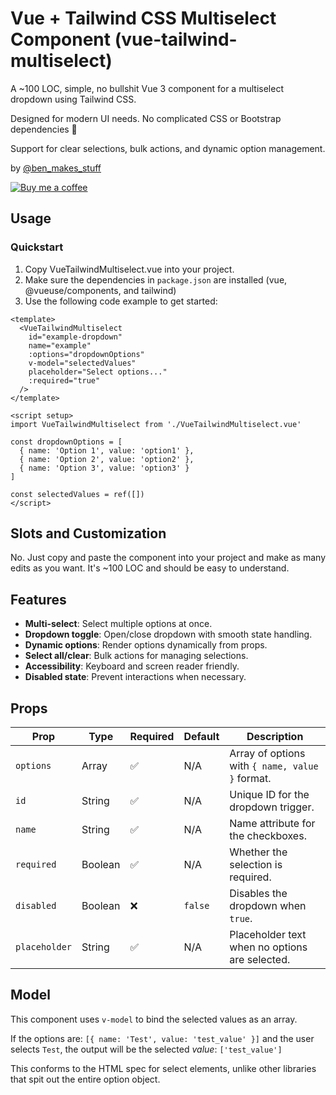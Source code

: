 # Vue + Tailwind CSS Multiselect Component (vue-tailwind-multiselect)

A ~100 LOC, simple, no bullshit Vue 3 component for a multiselect dropdown using Tailwind CSS. 

Designed for modern UI needs. No complicated CSS or Bootstrap dependencies 🎉

Support for clear selections, bulk actions, and dynamic option management.

by [@ben_makes_stuff](https://x.com/ben_makes_stuff)

[![Buy me a coffee](https://img.buymeacoffee.com/button-api/?text=Buy%20me%20a%20coffee&emoji=☕&slug=ben_makes_stuff&button_colour=FFDD00&font_colour=000000&font_family=Lato&outline_colour=000000&coffee_colour=ffffff)](https://www.buymeacoffee.com/ben_makes_stuff)

## Usage

### Quickstart

1. Copy VueTailwindMultiselect.vue into your project.
1. Make sure the dependencies in `package.json` are installed (vue, @vueuse/components, and tailwind)
1. Use the following code example to get started:

```vue
<template>
  <VueTailwindMultiselect
    id="example-dropdown"
    name="example"
    :options="dropdownOptions"
    v-model="selectedValues"
    placeholder="Select options..."
    :required="true"
  />
</template>

<script setup>
import VueTailwindMultiselect from './VueTailwindMultiselect.vue'

const dropdownOptions = [
  { name: 'Option 1', value: 'option1' },
  { name: 'Option 2', value: 'option2' },
  { name: 'Option 3', value: 'option3' }
]

const selectedValues = ref([])
</script>
```

## Slots and Customization

No. Just copy and paste the component into your project and make as many edits as you want. It's ~100 LOC and should be easy to understand.

## Features

- **Multi-select**: Select multiple options at once.
- **Dropdown toggle**: Open/close dropdown with smooth state handling.
- **Dynamic options**: Render options dynamically from props.
- **Select all/clear**: Bulk actions for managing selections.
- **Accessibility**: Keyboard and screen reader friendly.
- **Disabled state**: Prevent interactions when necessary.

## Props

| Prop         | Type    | Required | Default  | Description                                      |
|--------------|---------|----------|----------|--------------------------------------------------|
| `options`    | Array   | ✅        | N/A      | Array of options with `{ name, value }` format. |
| `id`         | String  | ✅        | N/A      | Unique ID for the dropdown trigger.             |
| `name`       | String  | ✅        | N/A      | Name attribute for the checkboxes.              |
| `required`   | Boolean | ✅        | N/A      | Whether the selection is required.              |
| `disabled`   | Boolean | ❌        | `false`  | Disables the dropdown when `true`.              |
| `placeholder`| String  | ✅        | N/A      | Placeholder text when no options are selected.  |

## Model

This component uses `v-model` to bind the selected values as an array.

If the options are: `[{ name: 'Test', value: 'test_value' }]` and the user selects `Test`, the output will be the selected *value*: `['test_value']`

This conforms to the HTML spec for select elements, unlike other libraries that spit out the entire option object.
